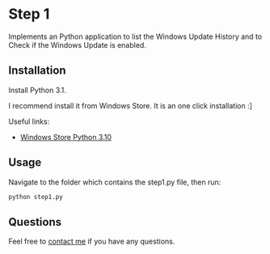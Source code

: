 # Step 1

Implements an Python application to list the Windows Update History and to Check if the Windows Update is enabled.

## Installation

Install Python 3.1. 

I recommend install it from Windows Store. It is an one click installation :]

Useful links:
- [Windows Store Python 3.10](https://www.microsoft.com/store/productId/9PJPW5LDXLZ5)

## Usage

Navigate to the folder which contains the step1.py file, then run:
```bash
python step1.py
```

## Questions
Feel free to [contact me](mailto:lualjsantos@gmail.com) if you have any questions.
